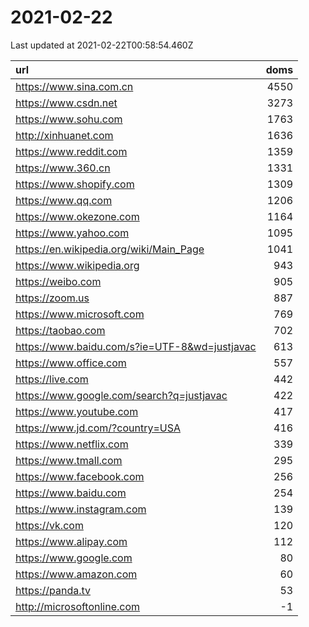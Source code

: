 # 2021-02-22

<!-- BEGIN -->
Last updated at 2021-02-22T00:58:54.460Z

url | doms
:- | -:
https://www.sina.com.cn | 4550
https://www.csdn.net | 3273
https://www.sohu.com | 1763
http://xinhuanet.com | 1636
https://www.reddit.com | 1359
https://www.360.cn | 1331
https://www.shopify.com | 1309
https://www.qq.com | 1206
https://www.okezone.com | 1164
https://www.yahoo.com | 1095
https://en.wikipedia.org/wiki/Main_Page | 1041
https://www.wikipedia.org | 943
https://weibo.com | 905
https://zoom.us | 887
https://www.microsoft.com | 769
https://taobao.com | 702
https://www.baidu.com/s?ie=UTF-8&wd=justjavac | 613
https://www.office.com | 557
https://live.com | 442
https://www.google.com/search?q=justjavac | 422
https://www.youtube.com | 417
https://www.jd.com/?country=USA | 416
https://www.netflix.com | 339
https://www.tmall.com | 295
https://www.facebook.com | 256
https://www.baidu.com | 254
https://www.instagram.com | 139
https://vk.com | 120
https://www.alipay.com | 112
https://www.google.com | 80
https://www.amazon.com | 60
https://panda.tv | 53
http://microsoftonline.com | -1
<!-- END -->
